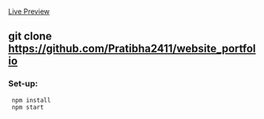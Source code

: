 <a href="" target="_blank">Live Preview</a> 

## git clone https://github.com/Pratibha2411/website_portfolio 

### Set-up:
     npm install
     npm start
